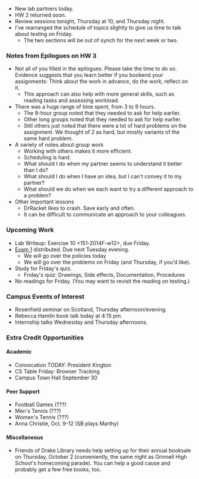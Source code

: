 * New lab partners today.
* HW 2 returned soon.
* Review sessions tonight, Thursday at 10, and Thursday night.
* I've rearranged the schedule of topics slightly to give us time
  to talk about testing on Friday.
    * The two sections will be out of synch for the next week or two.

### Notes from Epilogues on HW 3

* Not all of you filled in the epilogues.  Please take the time to do so.
  Evidence suggests that you learn better if you bookend your assignments:
  Think about the work in advance, do the work, reflect on it.
    * This approach can also help with more general skills, such as
      reading tasks and assessing workload.
* There was a huge range of time spent, from 3 to 9 hours.
    * The 9-hour group noted that they needed to ask for help earlier.
    * Other long groups noted that they needed to ask for help earlier.
    * Still others just noted that there were a lot of hard problems
      on the assignment.  We thought of 2 as hard, but mostly variants
      of the same hard problem.
* A variety of notes about group work
    * Working with others makes it more efficient.
    * Scheduling is hard.
    * What should I do when my partner seems to understand it better than
      I do?
    * What should I do when I have an idea, but I can't convey it to my
      partner?
    * What should we do when we each want to try a different approach to
      a problem?
* Other important lessons
    * DrRacket likes to crash.  Save early and often.
    * It can be difficult to communicate an approach to your colleagues.

### Upcoming Work

* Lab Writeup: Exercise 10 <151-2014F-w12>, due Friday.
* [Exam 1](../assignments/exam.01.html) distributed.  Due next Tuesday
  evening.
    * We will go over the policies today
    * We will go over the problems on Friday (and Thursday, if you'd like).
* Study for Friday's quiz.
    * Friday's quiz: Drawings, Side effects, Documentation, Procedures
* No readings for Friday.  (You may want to revisit the reading on 
  testing.)

### Campus Events of Interest

* Rosenfield seminar on Scotland, Thursday afternoon/evening.
* Rebecca Hamlin book talk today at 4:15 pm.
* Internship talks Wednesday and Thursday afternoons.

### Extra Credit Opportunities

#### Academic

* Convocation TODAY: President Kington
* CS Table Friday: Browser Tracking
* Campus Town Hall September 30

#### Peer Support

* Football Games (???)
* Men's Tennis (???)
* Women's Tennis (???)
* Anna Christie, Oct. 9-12 (SB plays Marthy)

#### Miscellaneous

* Friends of Drake Library needs help setting up for their annual booksale
  on Thursday, October 2 (conveniently, the same night as Grinnell High
  School's homecoming parade).  You can help a good cause and probably get
  a few free books, too.
